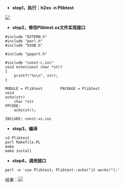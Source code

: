 * **step1，执行：h2xs -n Plibtest**

![](/assets/perl-h2xs-step1.png)

* **step2，修改Plibtest.xs文件实现接口**

```
#include "EXTERN.h"
#include "perl.h"
#include "XSUB.h"

#include "ppport.h"

#include "const-c.inc"
void echo(const char *str)
{
    printf("%s\n", str);
}

MODULE = Plibtest        PACKAGE = Plibtest        
void 
echo(str)
    char *str
PPCODE:
    echo(str);

INCLUDE: const-xs.inc
```

* **step3，编译**

```
cd Plibtest
perl Makefile.PL
make
make install
```

* **step4，调用接口**

```
perl -e 'use Plibtest; Plibtest::echo("it works!");'
```

结果：![](/assets/perl-h2xs-step4.png)

